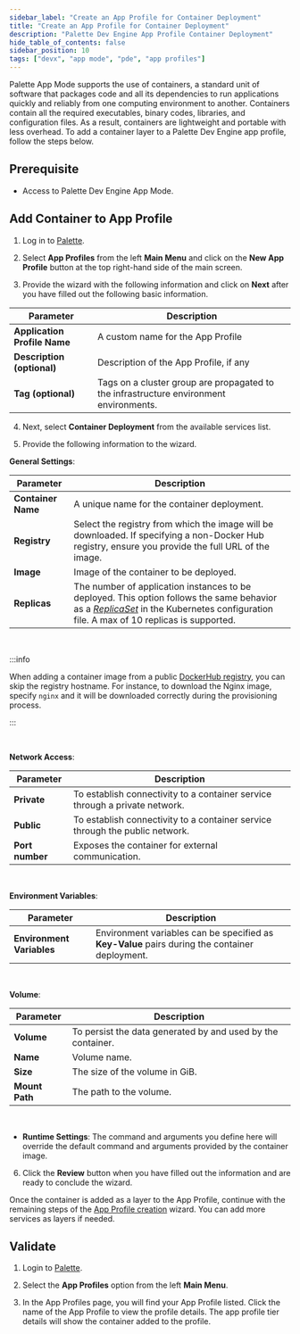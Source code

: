 ```yaml
---
sidebar_label: "Create an App Profile for Container Deployment"
title: "Create an App Profile for Container Deployment"
description: "Palette Dev Engine App Profile Container Deployment"
hide_table_of_contents: false
sidebar_position: 10
tags: ["devx", "app mode", "pde", "app profiles"]
---
```


Palette App Mode supports the use of containers, a standard unit of software that packages code and all its dependencies to run applications quickly and reliably from one computing environment to another. Containers contain all the required executables, binary codes, libraries, and configuration files. As a result, containers are lightweight and portable with less overhead. To add a container layer to a Palette Dev Engine app profile, follow the steps below. 


## Prerequisite

* Access to Palette Dev Engine App Mode.


## Add Container to App Profile

1. Log in to [Palette](https://console.spectrocloud.com).


2. Select **App Profiles** from the left **Main Menu** and click on the **New App Profile** button at the top right-hand side of the main screen. 


3. Provide the wizard with the following information and click on **Next** after you have filled out the following basic information.

  |         Parameter           | Description  |
  |-------------------------------|-----------------|
  |**Application Profile Name** | A custom name for the App Profile|
  |**Description (optional)**   | Description of the App Profile, if any | 
  |**Tag (optional)**               | Tags on a cluster group are propagated to the infrastructure environment environments.|


4. Next, select **Container Deployment** from the available services list.


5. Provide the following information to the wizard.

  **General Settings**:

  | Parameter        | Description                                                                                            |
  | ---------------- | ------------------------------------------------------------------------------------------------------ |
  | **Container Name**  | A unique name for the container deployment.                                                            |
  | **Registry**       | Select the registry from which the image will be downloaded. If specifying a non-Docker Hub registry, ensure you provide the full URL of the image. |
  | **Image**           | Image of the container to be deployed.                                                                 |
  | **Replicas** | The number of application instances to be deployed. This option follows the same behavior as a [*ReplicaSet*](https://kubernetes.io/docs/concepts/workloads/controllers/replicaset/) in the Kubernetes configuration file. A max of 10 replicas is supported.

  <br />

  :::info

   
    
  When adding a container image from a public [DockerHub registry](https://hub.docker.com/), you can skip the registry hostname. For instance, to download the Nginx image, specify `nginx` and it will be downloaded correctly during the provisioning process.

  :::

  <br />

  **Network Access**:
  
  | Parameter      | Description                                                                                                   |
  | -------------- | ------------------------------------------------------------------------------------------------------------- |
  | **Private**        | To establish connectivity to a container service through a private network.                                    |
  | **Public**         | To establish connectivity to a container service through the public network.                                   |
  | **Port number**   | Exposes the container for external communication.                                                            |

  <br />

  **Environment Variables**:

  | Parameter          | Description                                                                                       |
  | ----------------------- | ------------------------------------------------------------------------------------------------------ |
  | **Environment Variables**  | Environment variables can be specified as **Key-Value** pairs during the container deployment.         |

  <br />

  **Volume**:

  | Parameter | Description                                                 |
  | ------------- | --------------------------------------------------------------- |
  | **Volume**        | To persist the data generated by and used by the container.     |
  | **Name**          | Volume name.                                                    |
  | **Size**          | The size of the volume in GiB.                                   |
  | **Mount Path**    | The path to the volume.                                         |


  <br />

  * **Runtime Settings**: The command and arguments you define here will override the default command and arguments provided by the container image. 

 
6. Click the **Review** button when you have filled out the information and are ready to conclude the wizard. 

Once the container is added as a layer to the App Profile, continue with the remaining steps of the [App Profile creation](/devx/app-profile/create-app-profile) wizard. You can add more services as layers if needed.

## Validate

1. Login to [Palette](/devx#quickstartwithpaletteappmode).


2. Select the **App Profiles** option from the left **Main Menu**.   


3. In the App Profiles page, you will find your App Profile listed. Click the name of the App Profile to view the profile details. The app profile tier details will show the container added to the profile.




